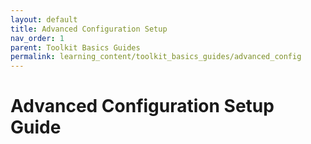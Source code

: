 ```yaml
---
layout: default
title: Advanced Configuration Setup
nav_order: 1
parent: Toolkit Basics Guides
permalink: learning_content/toolkit_basics_guides/advanced_config
---
```


# Advanced Configuration Setup Guide


